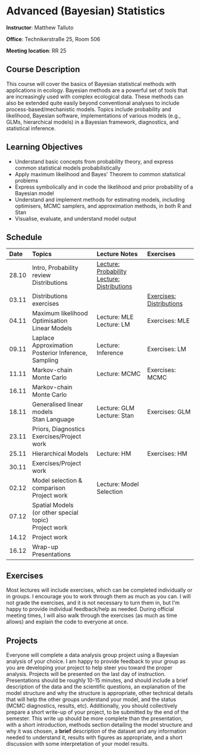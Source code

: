 # Advanced (Bayesian) Statistics
**Instructor**: Matthew Talluto

**Office**: Technikerstraße 25, Room 506

**Meeting location**:  RR 25


## Course Description

This course will cover the basics of Bayesian statistical methods with applications in ecology. Bayesian methods are a powerful set of tools that are increasingly used with complex ecological data. These methods can also be extended quite easily beyond conventional analyses to include process-based/mechanistic models. Topics include probability and likelihood, Bayesian software, implementations of various models (e.g., GLMs, hierarchical models) in a Bayesian framework, diagnostics, and statistical inference.

## Learning Objectives

* Understand basic concepts from probability theory, and express common statistical models probabilistically
* Apply maximum likelihood and Bayes' Theorem to common statistical problems
* Express symbolically and in code the likelihood and prior probability of a Bayesian model
* Understand and implement methods for estimating models, including optimisers, MCMC samplers, and approximation methods, in both R and Stan
* Visualise, evaluate, and understand model output


## Schedule

|Date  |Topics                                                    |Lecture Notes |Exercises |
| :--- |  :---                                                                 |   :---    | :--- |
|28.10 |Intro, Probability review<br/>Distributions                          |[Lecture: Probability](1_probability) <br/> [Lecture: Distributions](2_distributions)||
|03.11|Distributions exercises||[Exercises: Distributions](exercises/2_distributions_ex.html)<!---<br/>[Solutions: Distributions](exercises/2_distributions_soln.html)-->
|04.11 |Maximum likelihood<br/>Optimisation<br/>Linear Models|Lecture: MLE<br/>Lecture: LM<!---[Lecture: MLE](3_mle)<br/>[Lecture: LM](4_lm_laplace)-->|Exercises: MLE<!---[Exercises: MLE](exercises/3_mle_ex.html)<br/>[Solutions: MLE](exercises/3_mle_soln.html)-->|
|09.11|Laplace Approximation<br/>Posterior Inference, Sampling|Lecture: Inference<!---[Lecture: Inference](5_posterior_inference)-->|Exercises: LM<!---[Exercises: LM](exercises/4_5_lm_exercises.html)<br/>[Solutions: LM](exercises/4_5_lm_soln.html)-->|
|11.11 |Markov-chain Monte Carlo|Lecture: MCMC<!--[Lecture: MCMC](6_mcmc)-->|Exercises: MCMC<!---[Exercises: MCMC](exercises/6_mcmc_exercises.html)<br/>[Solutions: MCMC](exercises/6_mcmc_soln.html)-->|
|16.11|Markov-chain Monte Carlo||
|18.11 |Generalised linear models<br/>Stan Language|Lecture: GLM<br/>Lecture: Stan<!--[Lecture: GLM](7_glm)<br/>[Lecture: Stan](8_stan)-->|Exercises: GLM<!--[Exercises: GLM](exercises/7_glm_exercises.html)-->|
|23.11|Priors, Diagnostics<br/> Exercises/Project work  
|25.11 |Hierarchical Models|Lecture: HM<!--[Lecture: HM](9_hm)-->|Exercises: HM<!--Exercises: HM](exercises/9_hm_exercises.html)-->|
|30.11|Exercises/Project work|
|02.12|Model selection & comparison<br/>Project work|Lecture: Model Selection<!--[Lecture: Model Selection](10_model_selection)-->||
|07.12|Spatial Models<br/>(or other special topic)<br/>Project work|<!--[Lecture: Spatial Models Part 1](11_spatial_gp)<br/>[Lecture: Spatial Models Part 2](12_gp_implementation)-->
|14.12|Project work|
|16.12|Wrap-up<br/>Presentations|



## Exercises
Most lectures will include exercises, which can be completed individually or in groups. I encourage you to work through them as much as you can. I will not grade the exercises, and it is not necessary to turn them in, but I'm happy to provide individual feedback/help as needed. During official meeting times, I will also walk through the exercises (as much as time allows) and explain the code to everyone at once.

## Projects
Everyone will complete a data analysis group project using a Bayesian analysis of your choice. I am happy to provide feedback to your group as you are developing your project to help steer you toward the proper analysis. Projects will be presented on the last day of instruction. Presentations should be roughly 10-15 minutes, and should include a brief description of the data and the scientific questions, an explanation of the model structure and why the structure is appropriate, other technical details that will help the other groups understand your model, and the status (MCMC diagnostics, results, etc). Additionally, you should collectively prepare a short write-up of your project, to be submitted by the end of the semester. This write up should be more complete than the presentation, with a short introduction, methods section detailing the model structure and why it was chosen, a **brief** description of the dataset and any information needed to understand it, results with figures as appropriate, and a short discussion with some interpretation of your model results.